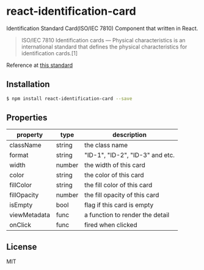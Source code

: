 # react-identification-card

Identification Standard Card(ISO/IEC 7810) Component that written in React.

> ISO/IEC 7810 Identification cards — Physical characteristics is an international standard that defines the physical characteristics for identification cards.[1]

Reference at [this standard](https://en.wikipedia.org/wiki/ISO/IEC_7810)

## Installation

```sh
$ npm install react-identification-card --save
```

## Properties

| property      | type    | description                     |
|---------------|---------|---------------------------------|
| className     | string  | the class name                  |
| format        | string  | "ID-1", "ID-2", "ID-3" and etc. |
| width         | number  | the width of this card          |
| color         | string  | the color of this card          |
| fillColor     | string  | the fill color of this card     |
| fillOpacity   | number  | the fill opacity of this card   |
| isEmpty       | bool    | flag if this card is empty      |
| viewMetadata  | func    | a function to render the detail |
| onClick       | func    | fired when clicked              |

## License

MIT
